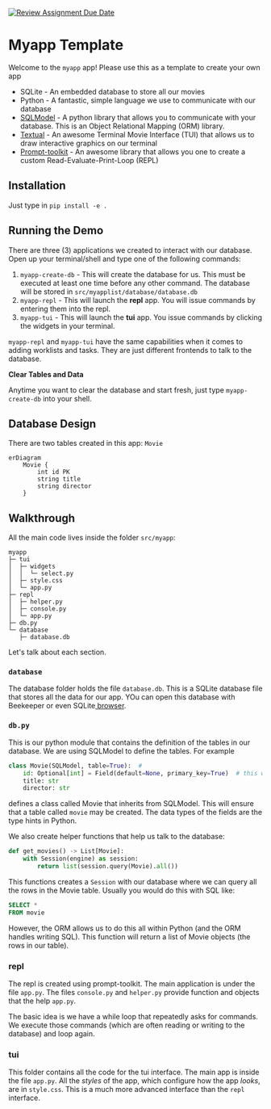 [![Review Assignment Due Date](https://classroom.github.com/assets/deadline-readme-button-24ddc0f5d75046c5622901739e7c5dd533143b0c8e959d652212380cedb1ea36.svg)](https://classroom.github.com/a/8TvOoJPN)
# Myapp Template


Welcome to the `myapp` app! Please use this as a template to create your own app

- SQLite - An embedded database to store all our movies
- Python - A fantastic, simple language we use to communicate with our database
- [SQLModel](https://sqlmodel.tiangolo.com/) - A python library that allows you to communicate with your database. This is an Object Relational Mapping (ORM) library.
- [Textual](https://textual.textualize.io/) - An awesome Terminal Movie Interface (TUI) that allows us to draw interactive graphics on our terminal
- [Prompt-toolkit](https://github.com/prompt-toolkit/python-prompt-toolkit) - An awesome library that allows you one to create a custom Read-Evaluate-Print-Loop (REPL) 


## Installation

Just type in `pip install -e .`
## Running the Demo

There are three (3) applications we created to interact with our database. Open up your terminal/shell and type one of the following commands:

1. `myapp-create-db` - This will create the database for us. This must be executed at least one time before any other command. The database will be stored in `src/myapplist/database/database.db`
2. `myapp-repl` - This will launch the **repl** app. You will issue commands by entering them into the repl.
3. `myapp-tui` - This will launch the **tui** app. You issue commands by clicking the widgets in your terminal.


`myapp-repl` and `myapp-tui` have the same capabilities when it comes to adding worklists and tasks. They are just different frontends to talk to the database. 

**Clear Tables and Data**

Anytime you want to clear the database and start fresh, just type `myapp-create-db` into your shell.

## Database Design

There are two tables created in this app: `Movie`

```mermaid
erDiagram
    Movie {
        int id PK
        string title
        string director
    }
```

## Walkthrough

All the main code lives inside the folder `src/myapp`:

```
myapp
├─ tui
│  ├─ widgets
│  │  └─ select.py
│  ├─ style.css
│  └─ app.py
├─ repl
│  ├─ helper.py
│  ├─ console.py
│  └─ app.py
├─ db.py
└─ database
   ├─ database.db
```

Let's talk about each section.

### `database`

The database folder holds the file `database.db`. This is a SQLite database file that stores all the data for our app. YOu can open this database with Beekeeper or even SQLite[ browser](https://sqlitebrowser.org/). 

### `db.py`

This is our python module that contains the definition of the tables in our database. We are using SQLModel to define the tables. For example

```python
class Movie(SQLModel, table=True):  # 
    id: Optional[int] = Field(default=None, primary_key=True)  # this will autoincrement by default
    title: str
    director: str 
```
defines a class called Movie that inherits from SQLModel. This will ensure that a table called `movie` may be created. The data types of the fields are the type hints in Python.

We also create helper functions that help us talk to the database:

```python
def get_movies() -> List[Movie]:
    with Session(engine) as session:
        return list(session.query(Movie).all())
```

This functions creates a `Session` with our database where we can query all the rows in the Movie table. Usually you would do this with SQL like:

```sql
SELECT *
FROM movie
```

However, the ORM allows us to do this all within Python (and the ORM handles writing SQL). This function will return a list of Movie objects (the rows in our table).


### repl

The repl is created using prompt-toolkit. The main application is under the file `app.py`. The files `console.py` and `helper.py` provide function and objects that the help `app.py`.

The basic idea is we have a while loop that repeatedly asks for commands. We execute those commands (which are often reading or writing to the database) and loop again.

### tui

This folder contains all the code for the tui interface. The main app is inside the file `app.py`. All the *styles* of the app, which configure how the app *looks*, are in `style.css`. This is a much more advanced interface than the `repl` interface.



